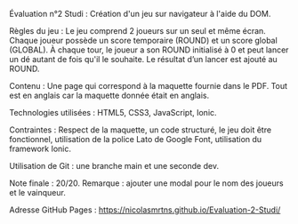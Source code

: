 Évaluation n°2 Studi : Création d'un jeu sur navigateur à l'aide du DOM.

Règles du jeu : Le jeu comprend 2 joueurs sur un seul et même écran. Chaque joueur possède un score temporaire (ROUND) et un score global (GLOBAL). À chaque tour, le joueur a son ROUND initialisé à 0 et peut lancer un dé autant de fois qu'il le souhaite. Le résultat d’un lancer est ajouté au ROUND.

Contenu : Une page qui correspond à la maquette fournie dans le PDF. Tout est en anglais car la maquette donnée était en anglais.

Technologies utilisées : HTML5, CSS3, JavaScript, Ionic.

Contraintes : Respect de la maquette, un code structuré, le jeu doit être fonctionnel, utilisation de la police Lato de Google Font, utilisation du framework Ionic.

Utilisation de Git : une branche main et une seconde dev.

Note finale : 20/20. Remarque : ajouter une modal pour le nom des joueurs et le vainqueur.

Adresse GitHub Pages : https://nicolasmrtns.github.io/Evaluation-2-Studi/

